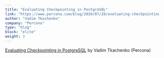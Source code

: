 ```yaml
---
title: "Evaluating Checkpointing in PostgreSQL"
link: "https://www.percona.com/blog/2020/07/28/evaluating-checkpointing-in-postgresql/"
author: "Vadim Tkachenko"
company: "Percona"
type: "blog"
block: "elite"
weight: 3
---
```


[Evaluating Checkpointing in PostgreSQL](https://www.percona.com/blog/2020/07/28/evaluating-checkpointing-in-postgresql/) by Vadim Tkachenko (Percona)